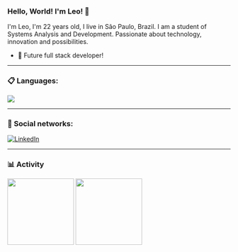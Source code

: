 ### Hello, World! I'm Leo! 👋


I'm Leo, I'm 22 years old, I live in São Paulo, Brazil. I am a student of Systems Analysis and Development. Passionate about technology, innovation and possibilities.

- 🚀 Future full stack developer!

---
### 📋 Languages:
<img src="https://img.shields.io/badge/java-%23ED8B00.svg?style=for-the-badge&logo=java&logoColor=white" />
   
---
  
### 👥 Social networks:

[![LinkedIn](https://img.shields.io/static/v1?label=&message=LinkedIn%20&color=2867B2&logo=LinkedIn&style=flat-square&logoColor=white)](https://www.linkedin.com/in/letaria)
 
---

### 📊 Activity

<div>
  <img height="150em" src="https://github-readme-stats.vercel.app/api?username=leovalves&show_icons=true&theme=great-gatsby "/>
  <img height="150em" src="https://github-readme-stats.vercel.app/api/top-langs/?username=leovalves&show_icons=true&layout=compact&langs_count=6&theme=great-gatsby "/>
</div>
 
